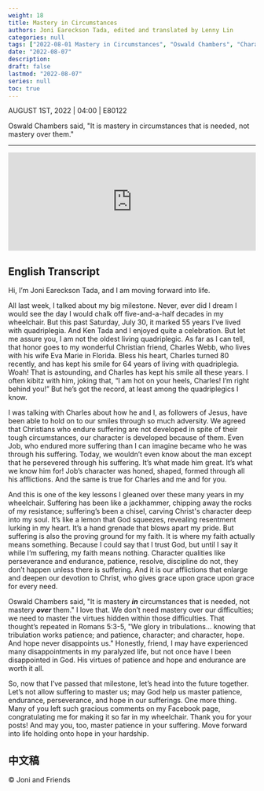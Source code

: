 ```yaml
---
weight: 18
title: Mastery in Circumstances
authors: Joni Eareckson Tada, edited and translated by Lenny Lin
categories: null
tags: ["2022-08-01 Mastery in Circumstances", "Oswald Chambers", "Character", "Job's character"]
date: "2022-08-07"
description: 
draft: false
lastmod: "2022-08-07"
series: null
toc: true
---
```

AUGUST 1ST, 2022 | 04:00 | E80122

Oswald Chambers said, "It is mastery in circumstances that is needed, not mastery over them."
<!--more-->
---
<iframe height="200px" width="100%" frameborder="no" scrolling="no" seamless src="https://player.simplecast.com/d26991d1-59ca-4ca2-af8f-f3024df30359?dark=false"></iframe>

## English Transcript
Hi, I’m Joni Eareckson Tada, and I am moving forward into life.

All last week, I talked about my big milestone. Never, ever did I dream I would see the day I would chalk off five-and-a-half decades in my wheelchair. But this past Saturday, July 30, it marked 55 years I’ve lived with quadriplegia. And Ken Tada and I enjoyed quite a celebration. But let me assure you, I am not the oldest living quadriplegic. As far as I can tell, that honor goes to my wonderful Christian friend, Charles Webb, who lives with his wife Eva Marie in Florida. Bless his heart, Charles turned 80 recently, and has kept his smile for 64 years of living with quadriplegia. Woah! That is astounding, and Charles has kept his smile all these years. I often kibitz with him, joking that, “I am hot on your heels, Charles! I’m right behind you!” But he’s got the record, at least among the quadriplegics I know. 

I was talking with Charles about how he and I, as followers of Jesus, have been able to hold on to our smiles through so much adversity. We agreed that Christians who endure suffering are not developed in spite of their tough circumstances, our character is developed because of them. Even Job, who endured more suffering than I can imagine became who he was through his suffering. Today, we wouldn’t even know about the man except that he persevered through his suffering. It’s what made him great. It’s what we know him for! Job’s character was honed, shaped, formed through all his afflictions. And the same is true for Charles and me and for you. 

And this is one of the key lessons I gleaned over these many years in my wheelchair. Suffering has been like a jackhammer, chipping away the rocks of my resistance; suffering’s been a chisel, carving Christ's character deep into my soul. It’s like a lemon that God squeezes, revealing resentment lurking in my heart. It’s a hand grenade that blows apart my pride. But suffering is also the proving ground for my faith. It is where my faith actually means something. Because I could say that I trust God, but until I say it while I’m suffering, my faith means nothing. Character qualities like perseverance and endurance, patience, resolve, discipline do not, they don’t happen unless there is suffering. And it is our afflictions that enlarge and deepen our devotion to Christ, who gives grace upon grace upon grace for every need. 

Oswald Chambers said, "It is mastery <b><em>in</b></em> circumstances that is needed, not mastery <b><em>over</b></em> them." I love that. We don’t need mastery over our difficulties; we need to master the virtues hidden within those difficulties. That thought’s repeated in Romans 5:3-5, "We glory in tribulations… knowing that tribulation works patience; and patience, character; and character, hope. And hope never disappoints us." Honestly, friend, I may have experienced many disappointments in my paralyzed life, but not once have I been disappointed in God. His virtues of patience and hope and endurance are worth it all.

So, now that I’ve passed that milestone, let’s head into the future together. Let’s not allow suffering to master us; may God help us master patience, endurance, perseverance, and hope in our sufferings. One more thing. Many of you left such gracious comments on my Facebook page, congratulating me for making it so far in my wheelchair. Thank you for your posts! And may you, too, master patience in your suffering. Move forward into life holding onto hope in your hardship.


## 中文稿

© Joni and Friends

